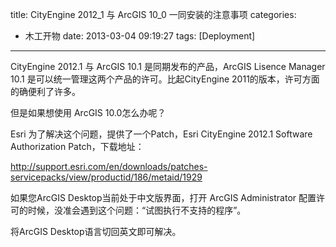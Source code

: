 title: CityEngine 2012_1 与 ArcGIS 10_0 一同安装的注意事项
categories:
  - 木工开物
date: 2013-03-04 09:19:27
tags: [Deployment]
---

CityEngine 2012.1 与 ArcGIS 10.1 是同期发布的产品，ArcGIS Lisence Manager 10.1 是可以统一管理这两个产品的许可。比起CityEngine 2011的版本，许可方面的确便利了许多。


但是如果想使用 ArcGIS 10.0怎么办呢？


Esri 为了解决这个问题，提供了一个Patch，Esri CityEngine 2012.1 Software Authorization Patch，下载地址：

http://support.esri.com/en/downloads/patches-servicepacks/view/productid/186/metaid/1929


如果您ArcGIS Desktop当前处于中文版界面，打开 ArcGIS Administrator 配置许可的时候，没准会遇到这个问题：“试图执行不支持的程序”。


将ArcGIS Desktop语言切回英文即可解决。

